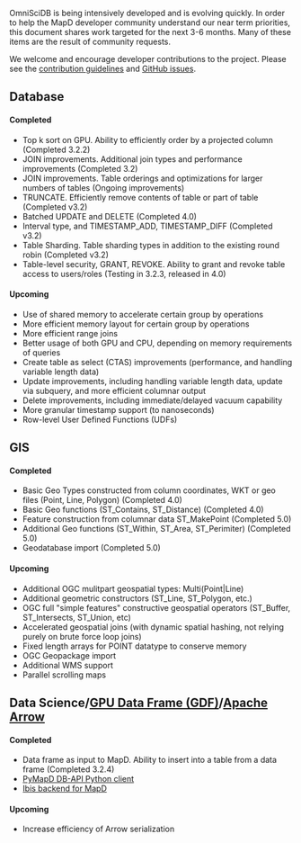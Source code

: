 OmniSciDB is being intensively developed and is evolving quickly. In order to help the MapD developer community understand our near term priorities, this document shares work targeted for the next 3-6 months. Many of these items are the result of community requests.

We welcome and encourage developer contributions to the project. Please see the [contribution guidelines](https://github.com/mapd/mapd-core#contributing) and [GitHub issues](https://github.com/mapd/mapd-core/issues).

## Database

#### Completed
- Top k sort on GPU. Ability to efficiently order by a projected column (Completed 3.2.2)
- JOIN improvements. Additional join types and performance improvements (Completed 3.2)
- JOIN improvements.  Table orderings and optimizations for larger numbers of tables (Ongoing improvements)
- TRUNCATE. Efficiently remove contents of table or part of table (Completed v3.2)
- Batched UPDATE and DELETE (Completed 4.0)
- Interval type, and TIMESTAMP_ADD, TIMESTAMP_DIFF (Completed v3.2)
- Table Sharding. Table sharding types in addition to the existing round robin (Completed v3.2)
- Table-level security, GRANT, REVOKE. Ability to grant and revoke table access to users/roles (Testing in 3.2.3, released in 4.0)

#### Upcoming

- Use of shared memory to accelerate certain group by operations
- More efficient memory layout for certain group by operations
- More efficient range joins
- Better usage of both GPU and CPU, depending on memory requirements of queries
- Create table as select (CTAS) improvements (performance, and handling variable length data)
- Update improvements, including handling variable length data, update via subquery, and more efficient columnar output
- Delete improvements, including immediate/delayed vacuum capability
- More granular timestamp support (to nanoseconds)
- Row-level User Defined Functions (UDFs)

## GIS

#### Completed
- Basic Geo Types constructed from column coordinates, WKT or geo files (Point, Line, Polygon) (Completed 4.0)
- Basic Geo functions (ST_Contains, ST_Distance) (Completed 4.0)
- Feature construction from columnar data ST_MakePoint (Completed 5.0)
- Additional Geo functions (ST_Within, ST_Area, ST_Perimiter) (Completed 5.0)
- Geodatabase import (Completed 5.0)

#### Upcoming
- Additional OGC mulitpart geospatial types: Multi(Point|Line)
- Additional geometric constructors (ST_Line, ST_Polygon, etc.)
- OGC full "simple features" constructive geospatial operators (ST_Buffer, ST_Intersects, ST_Union, etc)
- Accelerated geospatial joins (with dynamic spatial hashing, not relying purely on brute force loop joins)
- Fixed length arrays for POINT datatype to conserve memory
- OGC Geopackage import
- Additional WMS support
- Parallel scrolling maps

## Data Science/[GPU Data Frame (GDF)](http://gpuopenanalytics.com/#/)/[Apache Arrow](https://arrow.apache.org/)

#### Completed
- Data frame as input to MapD. Ability to insert into a table from a data frame (Completed 3.2.4)
- [PyMapD DB-API Python client](https://github.com/mapd/pymapd)
- [Ibis backend for MapD](https://github.com/ibis-project/ibis)

#### Upcoming
- Increase efficiency of Arrow serialization
